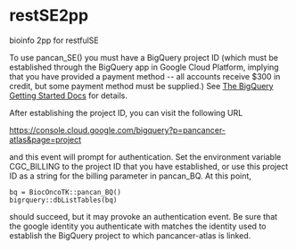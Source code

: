 # restSE2pp
bioinfo 2pp for restfulSE

To use pancan_SE() you must have a BigQuery project ID (which must be established
through the BigQuery app in Google Cloud Platform, implying that you have provided
a payment method -- all accounts receive $300 in credit, but some payment method
must be supplied.) See 
[The BigQuery Getting Started Docs](https://cloud.google.com/bigquery/docs/quickstarts/quickstart-web-ui) for details.

After establishing the project ID, you can visit the following URL

https://console.cloud.google.com/bigquery?p=pancancer-atlas&page=project

and this event will prompt for authentication.  Set the environment variable
CGC_BILLING to the project ID that you have established, or use this project
ID as a string for the billing parameter in pancan_BQ.  At this point,
```
bq = BiocOncoTK::pancan_BQ()
bigrquery::dbListTables(bq)
```
should succeed, but it may provoke an authentication event.  Be sure that the
google identity you authenticate with matches the identity used to establish the
BigQuery project to which pancancer-atlas is linked.
